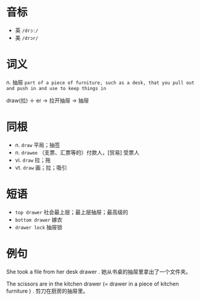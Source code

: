 # 音标

- 英 `/drɔː/`
- 美 `/drɔr/`

# 词义

n. 抽屉
`part of a piece of furniture, such as a desk, that you pull out and push in and use to keep things in`



draw(拉) ＋ er → 拉开抽屉 → 抽屉

# 同根

- n. `draw` 平局；抽签
- n. `drawee` （支票、汇票等的）付款人，[贸易] 受票人
- vi. `draw` 拉；拖
- vt. `draw` 画；拉；吸引

# 短语

- `top drawer` 社会最上层；最上层抽屉；最高级的
- `bottom drawer` 嫁衣
- `drawer lock` 抽屉锁

# 例句

She took a file from her desk drawer .
她从书桌的抽屉里拿出了一个文件夹。

The scissors are in the kitchen drawer (= drawer in a piece of kitchen furniture ) .
剪刀在厨房的抽屉里。


